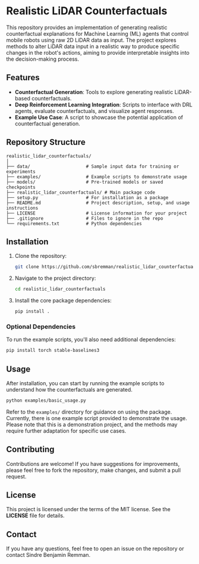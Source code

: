 # Realistic LiDAR Counterfactuals

This repository provides an implementation of generating realistic counterfactual explanations for Machine Learning (ML) agents that control mobile robots using raw 2D LiDAR data as input. The project explores methods to alter LiDAR data input in a realistic way to produce specific changes in the robot's actions, aiming to provide interpretable insights into the decision-making process.

## Features
- **Counterfactual Generation**: Tools to explore generating realistic LiDAR-based counterfactuals.
- **Deep Reinforcement Learning Integration**: Scripts to interface with DRL agents, evaluate counterfactuals, and visualize agent responses.
- **Example Use Case**: A script to showcase the potential application of counterfactual generation.

## Repository Structure
```
realistic_lidar_counterfactuals/
│
├── data/                     # Sample input data for training or experiments
├── examples/                 # Example scripts to demonstrate usage
├── models/                   # Pre-trained models or saved checkpoints
├── realistic_lidar_counterfactuals/ # Main package code
├── setup.py                  # For installation as a package
├── README.md                 # Project description, setup, and usage instructions
├── LICENSE                   # License information for your project
├── .gitignore                # Files to ignore in the repo
└── requirements.txt          # Python dependencies
```

## Installation
1. Clone the repository:
   ```sh
   git clone https://github.com/sbremman/realistic_lidar_counterfactuals.git
   ```
2. Navigate to the project directory:
   ```sh
   cd realistic_lidar_counterfactuals
   ```
3. Install the core package dependencies:
   ```sh
   pip install .
   ```

### Optional Dependencies
To run the example scripts, you'll also need additional dependencies:
```sh
pip install torch stable-baselines3
```

## Usage
After installation, you can start by running the example scripts to understand how the counterfactuals are generated.

```sh
python examples/basic_usage.py
```

Refer to the `examples/` directory for guidance on using the package. Currently, there is one example script provided to demonstrate the usage. Please note that this is a demonstration project, and the methods may require further adaptation for specific use cases.

## Contributing
Contributions are welcome! If you have suggestions for improvements, please feel free to fork the repository, make changes, and submit a pull request.

## License
This project is licensed under the terms of the MIT license. See the **LICENSE** file for details.

## Contact
If you have any questions, feel free to open an issue on the repository or contact Sindre Benjamin Remman.
